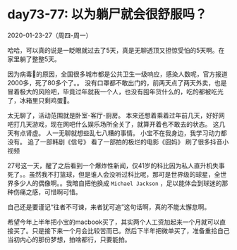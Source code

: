 # day73-77: 以为躺尸就会很舒服吗？
2020-01-23-27（周四-周一）

哈哈，可以真的说是一眨眼就过去了5天，真是无聊透顶又担惊受怕的5天啊。在家里躺了整整5天。

因为病毒🦠的原因，全国很多城市都是公共卫生一级响应，感染人数呢，官方报道2000多，死了80多个了。。
没有口罩都不敢出门的，前两天点了两天外卖，也是冒着极大的风险吧，毕竟过年就我一个人，也没有囤年货什么的，吃的都被吃光了，冰箱里只剩鸡蛋🥚。

太无聊了，活动范围就是卧室-客厅-厨房。
本来还想着乘着过年前几天，好好网吧打几天游戏，现在网吧什么娱乐场所全关了，就算开着也不敢去的状态。
这几天有点肾虚。
人一无聊就想些乱七八糟的事情。
小宝不在我身边，我学习动力都没有。
追了一部韩剧《信号》
看了一部拍的极烂的电影《囧妈》
刷了很多抖音小视频

27号这一天，醒了之后看到一个爆炸性新闻，仅41岁的科比因为私人直升机失事死了。。虽然我不打篮球，但是谁人会没听过科比呢，那可是世界级的球星，全世界多少人的偶像啊。。我暗自把他换成 `Michael Jackson` ，足以能体会到球迷的那种伤痛之感，可惜啊可惜。

自己还是要谨记“往者不可谏，来者犹可追”这句话啊，真的不能太懈怠啊。

希望今年上半年把小宝的macbook买了，其实两个人工资加起来一个月就可以直接买了。只是接下来一个月会比较苦而已。然后下半年把微单买了，准备重拾自己当初内心的那份梦想，拍啥都行，只要能拍。
